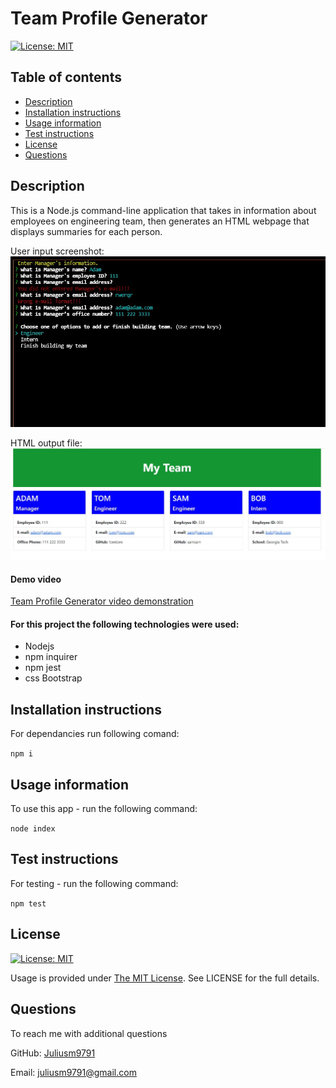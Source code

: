 # Team Profile Generator
 [![License: MIT](https://img.shields.io/badge/License-MIT-yellow.svg)](https://opensource.org/licenses/MIT)


  ## Table of contents
  - [Description](#description)
  - [Installation instructions](#installation-instructions)
  - [Usage information](#usage-information)
  - [Test instructions](#test-instructions)
  - [License](#license)
  - [Questions](#questions)


  ## Description

  This is a Node.js command-line application that takes in information about employees on engineering team, then generates an HTML webpage that displays summaries for each person. 

  User input screenshot:
  ![Team Profile Generator](./images/demo.jpg)

  HTML output file:
  ![Team Profile Generator HTML](./images/demo_html.jpg)


  #### Demo video

  [Team Profile Generator video demonstration](https://drive.google.com/file/d/1PN4xAaWebrhjSPdkmJKHXLnSasAgVhtp/view?usp=sharing)

  #### For this project the following technologies were used:
  * Nodejs
  * npm inquirer
  * npm jest
  * css Bootstrap


  ## Installation instructions

  For dependancies run following comand:

  ```npm i```

  ## Usage information

  To use this app - run the following command:

 ```node index```

  ## Test instructions

  For testing - run the following command:

 ```npm test```

  ## License

  [![License: MIT](https://img.shields.io/badge/License-MIT-yellow.svg)](https://opensource.org/licenses/MIT)

  Usage is provided under [The MIT License](https://opensource.org/licenses/MIT). See LICENSE for the full details.

  ## Questions

  To reach me with additional questions

  GitHub: [Juliusm9791](https://github.com/Juliusm9791)

  Email: juliusm9791@gmail.com

